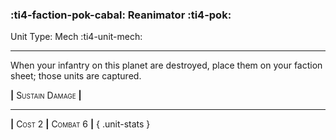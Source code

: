 ### :ti4-faction-pok-cabal: **Reanimator** :ti4-pok:

Unit Type: Mech :ti4-unit-mech:

---

When your infantry on this planet are destroyed, place them on your faction sheet; those units are captured.

__|__ <span style="font-variant:small-caps;">Sustain Damage</span> __|__

---

__|__ <span style="font-variant:small-caps;">Cost 2</span> __|__ <span style="font-variant:small-caps;">Combat 6</span> __|__
{ .unit-stats }
